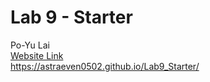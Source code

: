 # Lab 9 - Starter
Po-Yu Lai \
[Website Link](https://astraeven0502.github.io/Lab9_Starter/) \
https://astraeven0502.github.io/Lab9_Starter/